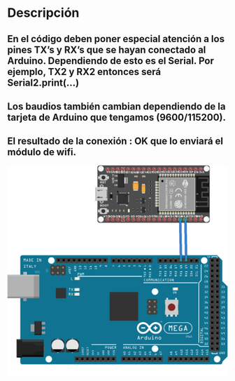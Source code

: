 # Descripción
## En el código deben poner especial atención a los pines TX’s y RX’s que se hayan conectado al Arduino. Dependiendo de esto es el Serial. Por ejemplo, TX2 y RX2 entonces será Serial2.print(…)
## Los baudios también cambian dependiendo de la tarjeta de Arduino que tengamos (9600/115200).
## El resultado de la conexión : OK que lo enviará el módulo de wifi.

![Practicas 18 WIFI](https://github.com/RETBOT/Practicas-Sistemas-programables/blob/master/Unidad%205/Practica_18_Wifi/Practica_18_Wifi.png)
